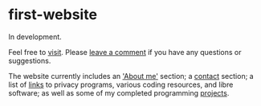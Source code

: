 # first-website
In development.

Feel free to [visit](https://jyn514.github.io/). Please [leave a comment](https://github.com/jyn514/jyn514.github.io/issues) if you have any questions or suggestions.

The website currently includes an ['About me'](https://jyn514.github.io/about.html) section; a [contact](https://jyn514.github.io/contact.html) section; a list of [links](https://jyn514.github.io/resources.html) to privacy programs, various coding resources, and libre software; as well as some of my completed programming [projects](https://jyn514.github.io/interactive.html).
